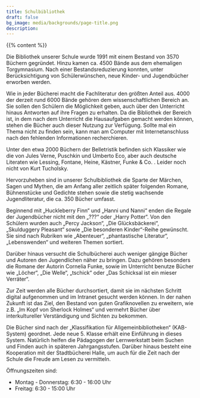 ```yaml
---
title: Schulbibliothek
draft: false
bg_image: media/backgrounds/page-title.png
description:
---
```


{{% content %}}

Die Bibliothek unserer Schule wurde 1991 mit einem Bestand von 3570 Büchern gegründet. Hinzu
kamen ca. 4500 Bände aus dem ehemaligen Torgymnasium. Nach einer Bestandsreduzierung
konnten, unter Berücksichtigung von Schülerwünschen, neue Kinder- und Jugendbücher erworben
werden.

Wie in jeder Bücherei macht die Fachliteratur den größten Anteil aus. 4000 der derzeit rund 6000
Bände gehören dem wissenschaftlichen Bereich an. Sie sollen den Schülern die Möglichkeit geben,
auch über den Unterricht hinaus Antworten auf ihre Fragen zu erhalten.
Da die Bibliothek der Bereich ist, in dem nach dem Unterricht die Hausaufgaben gemacht werden
können, stehen die Bücher auch dieser Nutzung zur Verfügung. Sollte mal ein Thema nicht zu finden
sein, kann man am Computer mit Internetanschluss nach den fehlenden Informationen
recherchieren.

Unter den etwa 2000 Büchern der Belletristik befinden sich Klassiker wie die von Jules Verne,
Puschkin und Umberto Eco, aber auch deutsche Literaten wie Lessing, Fontane, Heine, Kästner,
Funke & Co. . Leider noch nicht von Kurt Tucholsky.

Hervorzuheben sind in unserer Schulbibliothek die Sparte der Märchen, Sagen und Mythen, die am
Anfang aller zeitlich später folgenden Romane, Bühnenstücke und Gedichte stehen sowie die stetig
wachsende Jugendliteratur, die ca. 350 Bücher umfasst.

Beginnend mit „Huckleberry Finn“ und „Hanni und Nanni“ enden die Regale der Jugendbücher nicht
mit den „???“ oder „Harry Potter“. Von den Schülern wurden auch „Percy Jackson“, „Die
Glücksbäckerei“, „Skulduggery Pleasant“ sowie „Die besonderen Kinder“-Reihe gewünscht. Sie sind
nach Rubriken wie „Abenteuer“, „phantastische Literatur“, „Lebenswenden“ und weiteren Themen
sortiert.

Darüber hinaus versucht die Schulbücherei auch weniger gängige Bücher und Autoren den
Jugendlichen näher zu bringen. Dazu gehören besonders die Romane der Autorin Cornelia Funke,
sowie im Unterricht benutze Bücher wie „Löcher“, „Die Welle“, „tschick“ oder „Das Schicksal ist ein
mieser Verräter“.

Zur Zeit werden alle Bücher durchsortiert, damit sie im nächsten Schritt digital aufgenommen und
im Intranet gesucht werden können.
In der nahen Zukunft ist das Ziel, den Bestand von guten Grafiknovellen zu erweitern, wie z.B. „Im
Kopf von Sherlock Holmes“ und vermehrt Bücher über interkultureller Verständigung und Sichten
zu bekommen.

Die Bücher sind nach der „Klassifikation für Allgemeinbibliotheken“ (KAB-System) geordnet. Jede
neue 5. Klasse erhält eine Einführung in dieses System. Natürlich helfen die Pädagogen der
Lernwerkstatt beim Suchen und Finden auch in späteren Jahrgangsstufen.
Darüber hinaus besteht eine Kooperation mit der Stadtbücherei Halle, um auch für die Zeit nach der
Schule die Freude am Lesen zu vermitteln.

Öffnungszeiten sind:
- Montag - Donnerstag: 6:30 - 16:00 Uhr
- Freitag: 6:30 - 15:00 Uhr
